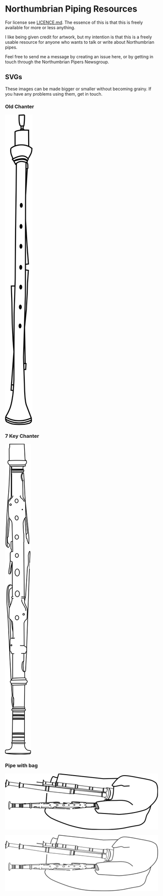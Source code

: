 # Northumbrian Piping Resources

For license see [LICENCE.md](LICENCE.md).
The essence of this is that this is freely available for more or less anything.

I like being given credit for artwork, but my intention is that this is 
a freely usable resource for anyone who wants to talk or write about
Northumbrian pipes.

Feel free to send me a message by creating an issue here, or by getting in
touch through the Northumbrian Pipers Newsgroup.

## SVGs

These images can be made bigger or smaller without becoming grainy.
If you have any problems using them, get in touch.

### Old Chanter

![Old Style Chanter](old-chanter.svg)

### 7 Key Chanter

![7 Key Chanter](7-key-chanter.svg)

### Pipe with bag

![pipe-no-bellows-much-thicker-bag](pipe-no-bellows-much-thicker-bag.svg)

![pipe-no-bellows-slightly-thicker-bag](pipe-no-bellows-slightly-thicker-bag.svg)